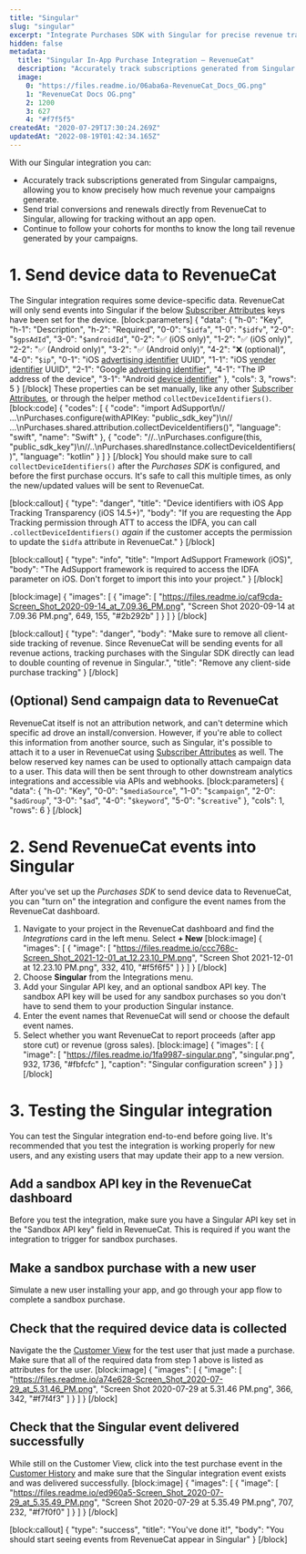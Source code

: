 ```yaml
---
title: "Singular"
slug: "singular"
excerpt: "Integrate Purchases SDK with Singular for precise revenue tracking"
hidden: false
metadata: 
  title: "Singular In-App Purchase Integration – RevenueCat"
  description: "Accurately track subscriptions generated from Singular campaigns, allowing you to know precisely how much revenue your campaigns generate."
  image: 
    0: "https://files.readme.io/06aba6a-RevenueCat_Docs_OG.png"
    1: "RevenueCat Docs OG.png"
    2: 1200
    3: 627
    4: "#f7f5f5"
createdAt: "2020-07-29T17:30:24.269Z"
updatedAt: "2022-08-19T01:42:34.165Z"
---
```

With our Singular integration you can:
* Accurately track subscriptions generated from Singular campaigns, allowing you to know precisely how much revenue your campaigns generate.
* Send trial conversions and renewals directly from RevenueCat to Singular, allowing for tracking without an app open.
* Continue to follow your cohorts for months to know the long tail revenue generated by your campaigns.

# 1. Send device data to RevenueCat

The Singular integration requires some device-specific data. RevenueCat will only send events into Singular if the below [Subscriber Attributes](doc:subscriber-attributes) keys have been set for the device.
[block:parameters]
{
  "data": {
    "h-0": "Key",
    "h-1": "Description",
    "h-2": "Required",
    "0-0": "`$idfa`",
    "1-0": "`$idfv`",
    "2-0": "`$gpsAdId`",
    "3-0": "`$androidId`",
    "0-2": "✅ (iOS only)",
    "1-2": "✅ (iOS only)",
    "2-2": "✅ (Android only)",
    "3-2": "✅ (Android only)",
    "4-2": "❌ (optional)",
    "4-0": "`$ip`",
    "0-1": "iOS [advertising identifier](https://developer.apple.com/documentation/adsupport/asidentifiermanager/1614151-advertisingidentifier) UUID",
    "1-1": "iOS [vender identifier](https://developer.apple.com/documentation/uikit/uidevice/1620059-identifierforvendor) UUID",
    "2-1": "Google [advertising identifier](https://developers.google.com/android/reference/com/google/android/gms/ads/identifier/AdvertisingIdClient.Info)",
    "4-1": "The IP address of the device",
    "3-1": "Android [device identifier](https://developer.android.com/reference/android/provider/Settings.Secure#ANDROID_ID)"
  },
  "cols": 3,
  "rows": 5
}
[/block]
These properties can be set manually, like any other [Subscriber Attributes](doc:subscriber-attributes), or through the helper method `collectDeviceIdentifiers()`. 
[block:code]
{
  "codes": [
    {
      "code": "import AdSupport\n// ...\nPurchases.configure(withAPIKey: \"public_sdk_key\")\n// ...\nPurchases.shared.attribution.collectDeviceIdentifiers()",
      "language": "swift",
      "name": "Swift"
    },
    {
      "code": "//..\nPurchases.configure(this, \"public_sdk_key\")\n//..\nPurchases.sharedInstance.collectDeviceIdentifiers()",
      "language": "kotlin"
    }
  ]
}
[/block]
You should make sure to call `collectDeviceIdentifiers()` after the *Purchases SDK* is configured, and before the first purchase occurs. It's safe to call this multiple times, as only the new/updated values will be sent to RevenueCat.

[block:callout]
{
  "type": "danger",
  "title": "Device identifiers with iOS App Tracking Transparency (iOS 14.5+)",
  "body": "If you are requesting the App Tracking permission through ATT to access the IDFA, you can call `.collectDeviceIdentifiers()` *again* if the customer accepts the permission to update the `$idfa` attribute in RevenueCat."
}
[/block]

[block:callout]
{
  "type": "info",
  "title": "Import AdSupport Framework (iOS)",
  "body": "The AdSupport framework is required to access the IDFA parameter on iOS. Don't forget to import this into your project."
}
[/block]

[block:image]
{
  "images": [
    {
      "image": [
        "https://files.readme.io/caf9cda-Screen_Shot_2020-09-14_at_7.09.36_PM.png",
        "Screen Shot 2020-09-14 at 7.09.36 PM.png",
        649,
        155,
        "#2b292b"
      ]
    }
  ]
}
[/block]

[block:callout]
{
  "type": "danger",
  "body": "Make sure to remove all client-side tracking of revenue. Since RevenueCat will be sending events for all revenue actions, tracking purchases with the Singular SDK directly can lead to double counting of revenue in Singular.",
  "title": "Remove any client-side purchase tracking"
}
[/block]
## (Optional) Send campaign data to RevenueCat
RevenueCat itself is not an attribution network, and can't determine which specific ad drove an install/conversion. However, if you're able to collect this information from another source, such as Singular, it's possible to attach it to a user in RevenueCat using [Subscriber Attributes](doc:subscriber-attributes)  as well.
The below reserved key names can be used to optionally attach campaign data to a user. This data will then be sent through to other downstream analytics integrations and accessible via APIs and webhooks.
[block:parameters]
{
  "data": {
    "h-0": "Key",
    "0-0": "`$mediaSource`",
    "1-0": "`$campaign`",
    "2-0": "`$adGroup`",
    "3-0": "`$ad`",
    "4-0": "`$keyword`",
    "5-0": "`$creative`"
  },
  "cols": 1,
  "rows": 6
}
[/block]
# 2. Send RevenueCat events into Singular

After you've set up the *Purchases SDK* to send device data to RevenueCat, you can "turn on" the integration and configure the event names from the RevenueCat dashboard.

1. Navigate to your project in the RevenueCat dashboard and find the *Integrations* card in the left menu. Select **+ New** 
[block:image]
{
  "images": [
    {
      "image": [
        "https://files.readme.io/ccc768c-Screen_Shot_2021-12-01_at_12.23.10_PM.png",
        "Screen Shot 2021-12-01 at 12.23.10 PM.png",
        332,
        410,
        "#f5f6f5"
      ]
    }
  ]
}
[/block]
2. Choose **Singular** from the Integrations menu.
3. Add your Singular API key, and an optional sandbox API key. The sandbox API key will be used for any sandbox purchases so you don't have to send them to your production Singular instance.
4. Enter the event names that RevenueCat will send or choose the default event names.
5. Select whether you want RevenueCat to report proceeds (after app store cut) or revenue (gross sales).
[block:image]
{
  "images": [
    {
      "image": [
        "https://files.readme.io/1fa9987-singular.png",
        "singular.png",
        932,
        1736,
        "#fbfcfc"
      ],
      "caption": "Singular configuration screen"
    }
  ]
}
[/block]
# 3. Testing the Singular integration

You can test the Singular integration end-to-end before going live. It's recommended that you test the integration is working properly for new users, and any existing users that may update their app to a new version.

## Add a sandbox API key in the RevenueCat dashboard
Before you test the integration, make sure you have a Singular API key set in the "Sandbox API key" field in RevenueCat. This is required if you want the integration to trigger for sandbox purchases.

## Make a sandbox purchase with a new user
Simulate a new user installing your app, and go through your app flow to complete a sandbox purchase.

## Check that the required device data is collected
Navigate the the [Customer View](doc:customers) for the test user that just made a purchase. Make sure that all of the required data from step 1 above is listed as attributes for the user.
[block:image]
{
  "images": [
    {
      "image": [
        "https://files.readme.io/a74e628-Screen_Shot_2020-07-29_at_5.31.46_PM.png",
        "Screen Shot 2020-07-29 at 5.31.46 PM.png",
        366,
        342,
        "#f7f4f3"
      ]
    }
  ]
}
[/block]
## Check that the Singular event delivered successfully
While still on the Customer View, click into the test purchase event in the [Customer History](doc:customer-history) and make sure that the Singular integration event exists and was delivered successfully. 
[block:image]
{
  "images": [
    {
      "image": [
        "https://files.readme.io/ed960a5-Screen_Shot_2020-07-29_at_5.35.49_PM.png",
        "Screen Shot 2020-07-29 at 5.35.49 PM.png",
        707,
        232,
        "#f7f0f0"
      ]
    }
  ]
}
[/block]

[block:callout]
{
  "type": "success",
  "title": "You've done it!",
  "body": "You should start seeing events from RevenueCat appear in Singular"
}
[/block]